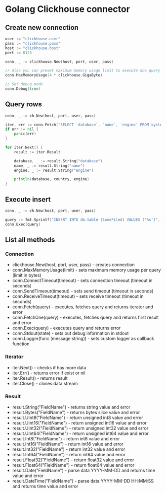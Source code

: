 # Golang Clickhouse connector

## Create new connection

```go
user := "clickhouse.user"
pass := "clickhouse.pass"
host := "clickhouse.host"
port := 8123

conn, _ := clickhouse.New(host, port, user, pass)

// Also you can preset maximum memory usage limit to execute one query
conn.MaxMemoryUsage(4 * clickhouse.GigaByte)

// Set debug mode
conn.Debug(true)
```

## Query rows

```go
conn, _ := ch.New(host, port, user, pass)

iter, err := conn.Fetch("SELECT `database`, `name`, `engine` FROM system.tables")
if err != nil {
    panic(err)
}

for iter.Next() {
    result := iter.Result

    database, _ := result.String("database")
    name, _ := result.String("name")
    engine, _ := result.String("engine")

    println(database, country, engine)
}
```

## Execute insert

```go
conn, _ := ch.New(host, port, user, pass)

query := fmt.Sprintf("INSERT INTO db.table (SomeFiled) VALUES ('%s')", "Some value")
conn.Exec(query)
```

## List all methods

### Connection

* clickhouse.New(host, port, user, pass) - creates connection
* conn.MaxMemoryUsage(limit) - sets maximum memory usage per query (limit in bytes)
* conn.ConnectTimeout(timeout) - sets connection timeout (timeout in seconds)
* conn.SendTimeout(timeout) - sets send timeout (timeout in seconds)
* conn.ReceiveTimeout(timeout) - sets receive timeout (timeout in seconds)
* conn.Fetch(query) - executes, fetches query and returns iterator and error
* conn.FetchOne(query) - executes, fetches query and returns first result and error
* conn.Exec(query) - executes query and returns error
* conn.Stdout(state) - sets out debug information in stdout
* conn.Logger(func (message string)) - sets custom logger as callback function

### Iterator

* iter.Next() - checks if has more data
* iter.Err() - returns error if exist or nil
* iter.Result() - returns result
* iter.Close() - closes data stream

### Result

* result.String("FieldName") - returns string value and error
* result.Bytes("FieldName") - returns bytes slice value and error
* result.UInt8("FieldName") - return unsigned int8 value and error
* result.UInt16("FieldName") - return unsigned int16 value and error
* result.UInt32("FieldName") - return unsigned int32 value and error
* result.UInt64("FieldName") - return unsigned int64 value and error
* result.Int8("FieldName") - return int8 value and error
* result.Int16("FieldName") - return int16 value and error
* result.Int32("FieldName") - return int32 value and error
* result.Int64("FieldName") - return int64 value and error
* result.Float32("FieldName") - return float32 value and error
* result.Float64("FieldName") - return float64 value and error
* result.Date("FieldName") - parse data YYYY-MM-DD and returns time value and error
* result.DateTime("FieldName") - parse data YYYY-MM-DD HH:MM:SS and returns time value and error